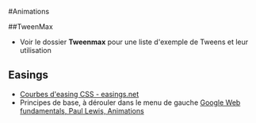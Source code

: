#Animations

##TweenMax

* Voir le dossier **Tweenmax** pour une liste d'exemple de Tweens et leur utilisation

## Easings

* [Courbes d'easing CSS - easings.net](https://easings.net/fr)
* Principes de base, à dérouler dans le menu de gauche [Google Web fundamentals, Paul Lewis, Animations](https://developers.google.com/web/fundamentals/design-and-ux/animations/)


